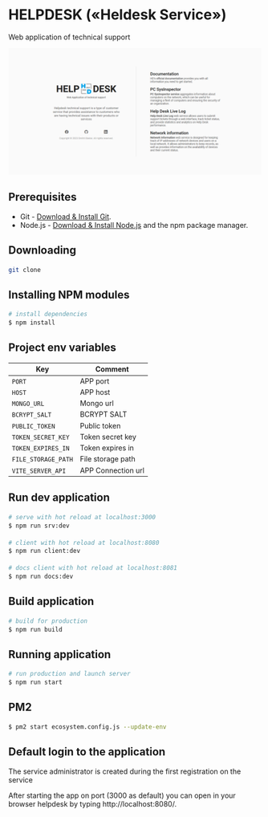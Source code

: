 # HELPDESK («Heldesk Service»)

Web application of technical support

<img src="preview.png">

## Prerequisites

- Git - [Download & Install Git](https://git-scm.com/downloads).
- Node.js - [Download & Install Node.js](https://nodejs.org/en/download/) and the npm package manager.

## Downloading

```bash
git clone
```

## Installing NPM modules

```bash
# install dependencies
$ npm install
```

## Project env variables

| Key                 | Comment            |
| ------------------- | ------------------ |
| `PORT`              | APP port           |
| `HOST`              | APP host           |
| `MONGO_URL`         | Mongo url          |
| `BCRYPT_SALT`       | BCRYPT SALT        |
| `PUBLIC_TOKEN`      | Public token       |
| `TOKEN_SECRET_KEY`  | Token secret key   |
| `TOKEN_EXPIRES_IN`  | Token expires in   |
| `FILE_STORAGE_PATH` | File storage path  |
| `VITE_SERVER_API`   | APP Connection url |

## Run dev application

```bash
# serve with hot reload at localhost:3000
$ npm run srv:dev

# client with hot reload at localhost:8080
$ npm run client:dev

# docs client with hot reload at localhost:8081
$ npm run docs:dev
```

## Build application

```bash
# build for production
$ npm run build
```

## Running application

```bash
# run production and launch server
$ npm run start
```

## PM2

```bash
$ pm2 start ecosystem.config.js --update-env
```

## Default login to the application

The service administrator is created during the first registration on the service

After starting the app on port (3000 as default) you can open
in your browser helpdesk by typing http://localhost:8080/.
